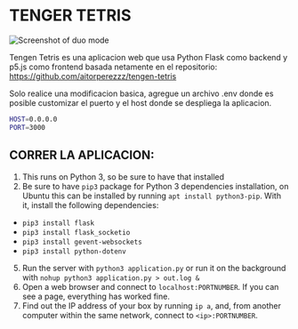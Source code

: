 # TENGER TETRIS 

![Screenshot of duo mode](https://github.com/aitorperezzz/tengen-tetris/blob/master/images/tengen_readme.png)

Tengen Tetris es una aplicacion web que usa Python Flask como backend y p5.js como frontend basada netamente en el repositorio: https://github.com/aitorperezzz/tengen-tetris

Solo realice una modificacion basica, agregue un archivo .env donde es posible customizar el puerto y el host donde se despliega la aplicacion.

```bash
HOST=0.0.0.0
PORT=3000
```
## CORRER LA APLICACION:
1. This runs on Python 3, so be sure to have that installed
2. Be sure to have `pip3` package for Python 3 dependencies installation, on Ubuntu this can be installed by running `apt install python3-pip`.
With it, install the following dependencies:
  * `pip3 install flask`
  * `pip3 install flask_socketio`
  * `pip3 install gevent-websockets`
  * `pip3 install python-dotenv`
  
5. Run the server with `python3 application.py` or run it on the background with `nohup python3 application.py > out.log &`
6. Open a web browser and connect to `localhost:PORTNUMBER`. If you can see a page, everything has worked fine.
7. Find out the IP address of your box by running `ip a`, and, from another computer within the same network, connect to `<ip>:PORTNUMBER`.